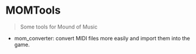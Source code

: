 # MOMTools
> Some tools for Mound of Music

- mom_converter: convert MIDI files more easily and import them into the game.